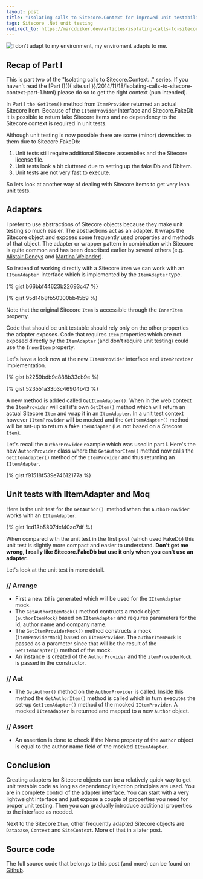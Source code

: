 ```yaml
---
layout: post
title: "Isolating calls to Sitecore.Context for improved unit testability - Part II: ItemAdapter"
tags: Sitecore .Net unit testing
redirect_to: https://marcduiker.dev/articles/isolating-calls-to-sitecore-context-part-2
---
```


<img class="u-max-full-width" src="{{ site.url }}/assets/2014/11/22/norris adapt.jpg" alt="I don't adapt to my environment, my enviroment adapts to me.">

## Recap of Part I

This is part two of the "Isolating calls to Sitecore.Context..." series. If you haven't read the [Part I]({{ site.url }}/2014/11/18/isolating-calls-to-sitecore-context-part-1.html) please do so to get the right context (pun intended).

In Part I `the GetItem()` method from `ItemProvider` returned an actual Sitecore Item. Because of the `IItemProvider` interface and Sitecore.FakeDb it is possible to return fake Sitecore items and no dependency to the Sitecore context is required in unit tests.

Although unit testing is now possible there are some (minor) downsides to them due to Sitecore.FakeDb:

1. Unit tests still require additional Sitecore assemblies and the Sitecore license file. 
2. Unit tests look a bit cluttered due to setting up the fake Db and DbItem. 
3. Unit tests are not very fast to execute.

So lets look at another way of dealing with Sitecore items to get very lean unit tests.

<!--more-->

## Adapters

I prefer to use abstractions of Sitecore objects because they make unit testing so much easier. The abstractions act as an adapter. It wraps the Sitecore object and exposes some frequently used properties and methods of that object. The adapter or wrapper pattern in combination with Sitecore is quite common and has been described earlier by several others (e.g. [Alistair Deneys](https://adeneys.wordpress.com/2012/04/13/mocking-sitecore/) and [Martina Welander](http://mhwelander.net/2014/04/30/unit-testing-sitecore-mvc/)). 

So instead of working directly with a Sitecore `Item` we can work with an `IItemAdapter `interface which is implemented by the `ItemAdapter` type.

{% gist b66bbf44623b22693c47 %}

{% gist 95d14b8fb50300bb45b9 %}

Note that the original Sitecore `Item` is accessible through the `InnerItem` property. 

Code that should be unit testable should rely only on the other properties the adapter exposes. Code that requires `Item` properties which are not exposed directly by the `ItemAdapter` (and don't require unit testing) could use the `InnerItem` property.

Let's have a look now at the new `IItemProvider` interface and `ItemProvider `implementation.

{% gist b2259bdb9c888b33cb9e %}

{% gist 523551a33b3c46904b43 %} 

A new method is added called `GetItemAdapter()`. When in the web context the `ItemProvider` will call it's own `GetItem()` method which will return an actual Sitecore `Item` and wrap it in an `ItemAdapter`. In a unit test context however `IItemProvider` will be mocked and the `GetItemAdapter()` method will be set-up to return a fake `ItemAdapter` (i.e. not based on a Sitecore `Item`).

Let's recall the `AuthorProvider` example which was used in part I. Here's the new `AuthorProvider` class where the `GetAuthorItem()` method now calls the `GetItemAdapter()` method of the `ItemProvider` and thus returning an `IItemAdapter`.

{% gist f91518f539e74612177a %}

## Unit tests with IItemAdapter and Moq

Here is the unit test for the `GetAuthor() `method when the `AuthorProvider` works with an `IItemAdapter`.

{% gist 1cd13b5807dcf40ac7df %}

When compared with the unit test in the first post (which used FakeDb) this unit test is slightly more compact and easier to understand. __Don't get me wrong, I really like Sitecore.FakeDb but use it only when you can't use an adapter.__

Let's look at the unit test in more detail.

### // Arrange

- First a new `Id` is generated which will be used for the `IItemAdapter` mock.
- The `GetAuthorItemMock()` method contructs a mock object (`authorItemMock`) based on `IItemAdapter` and requires parameters for the Id, author name and company name.
- The `GetItemProviderMock()` method constructs a mock (`itemProviderMock`) based on `IItemProvider`. The `authorItemMock` is passed as a parameter since that will be the result of the `GetItemAdapter()` method of the mock.
- An instance is created of the `AuthorProvider` and the `itemProviderMock` is passed in the constructor.

### // Act

- The `GetAuthor()` method on the `AuthorProvider` is called. Inside this method the `GetAuthorItem()` method is called which in turn executes the set-up `GetItemAdapter()` method of the mocked `IItemProvider`. A mocked `IItemAdapter` is returned and mapped to a new `Author` object.

### // Assert 

- An assertion is done to check if the Name property of the `Author` object is equal to the author name field of the mocked `IItemAdapter`.

## Conclusion

Creating adapters for Sitecore objects can be a relatively quick way to get unit testable code as long as dependency injection principles are used. You are in complete control of the adapter interface. You can start with a very lightweight interface and just expose a couple of properties you need for proper unit testing. Then you can gradually introduce additional properties to the interface as needed.

Next to the Sitecore `Item`, other frequently adapted Sitecore objects are `Database`, `Context` and `SiteContext`. More of that in a later post.

## Source code

The full source code that belongs to this post (and more) can be found on [Github](https://github.com/marcduiker/SitecorePlayground).
